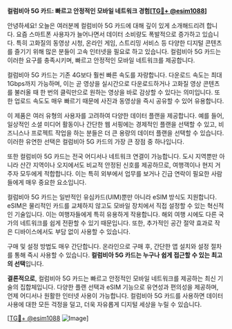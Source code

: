 **컬럼비아 5G 카드: 빠르고 안정적인 모바일 네트워크 경험[[TG💪+ @esim1088](https://t.me/s/esim1088)]**

안녕하세요! 오늘은 여러분께 컬럼비아 5G 카드에 대해 깊이 있게 소개해드리려 합니다. 요즘 스마트폰 사용자가 늘어나면서 데이터 소비량도 폭발적으로 증가하고 있습니다. 특히 고화질의 동영상 시청, 온라인 게임, 스트리밍 서비스 등 다양한 디지털 콘텐츠를 즐기기 위해 많은 분들이 고속 인터넷을 필요로 하고 있습니다. 컬럼비아 5G 카드는 이러한 요구를 충족시키며, 빠르고 안정적인 모바일 네트워크를 제공합니다.

컬럼비아 5G 카드는 기존 4G보다 훨씬 빠른 속도를 자랑합니다. 다운로드 속도는 최대 1Gbps까지 가능하며, 이는 곧 영상을 실시간으로 다운로드하거나 고화질 영상 콘텐츠를 불러올 때 한 번의 클릭만으로 원하는 영상을 바로 감상할 수 있다는 의미입니다. 또한 업로드 속도도 매우 빠르기 때문에 사진과 동영상을 즉시 공유할 수 있어 유용합니다.

이 제품은 여러 유형의 사용자를 고려하여 다양한 데이터 플랜을 제공합니다. 예를 들어, 일상적인 소셜 미디어 활동이나 간단한 웹 서핑에는 경제적인 플랜을 선택할 수 있고, 비즈니스나 프로젝트 작업을 하는 분들은 더 큰 용량의 데이터 플랜을 선택할 수 있습니다. 이러한 유연한 선택은 컬럼비아 5G 카드의 가장 큰 장점 중 하나입니다.

또한 컬럼비아 5G 카드는 전국 어디서나 네트워크 연결이 가능합니다. 도시 지역뿐만 아니라 산간 지역이나 오지에서도 비교적 안정된 신호를 제공하므로, 여행객이나 현지 거주자 모두에게 적합합니다. 이는 특히 외부에서 업무를 보거나 긴급 연락이 필요한 사람들에게 매우 중요한 요소입니다.

컬럼비아 5G 카드는 일반적인 유심카드(UIM)뿐만 아니라 eSIM 방식도 지원합니다. eSIM은 물리적인 카드를 교체하지 않고도 모바일 장치에서 직접 설정할 수 있는 혁신적인 기술입니다. 이는 여행자들에게 특히 유용하게 작용합니다. 해외 여행 시에도 다른 국가의 네트워크를 쉽게 전환할 수 있기 때문입니다. 또한, 추가적인 공간 절약 효과로 작은 디바이스에서도 부담 없이 사용할 수 있습니다.

구매 및 설정 방법도 매우 간단합니다. 온라인으로 구매 후, 간단한 앱 설치와 설정 절차를 통해 즉시 사용할 수 있습니다. **컬럼비아 5G 카드는 누구나 쉽게 접근할 수 있는 최고의 선택**입니다.

**결론적으로**, 컬럼비아 5G 카드는 빠르고 안정적인 모바일 네트워크를 제공하는 최신 기술의 집합체입니다. 다양한 플랜 선택과 eSIM 기능으로 유연성과 편의성을 제공하며, 언제 어디서나 원활한 인터넷 사용이 가능합니다. 컬럼비아 5G 카드를 사용하면 데이터 사용에 대한 모든 걱정을 덜고, 더욱 자유롭게 디지털 세상을 누릴 수 있습니다.

[[TG💪+ @esim1088](https://t.me/s/esim1088) ![Image](https://i.postimg.cc/Y0z9fWf4/image.png)]